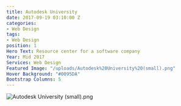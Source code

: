 ```yaml
---
title: Autodesk University
date: 2017-09-19 03:10:00 Z
categories:
- Web Design
tags:
- Web Design
position: 1
Hero Text: Resource center for a software company
Year: Mid 2017
Services: Web Design
Featured Image: "/uploads/Autodesk%20University%20(small).png"
Hover Background: "#0095DA"
Bootstrap Columns: 5
---
```


![Autodesk University (small).png](/uploads/Autodesk%20University%20(small).png)